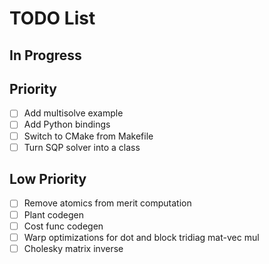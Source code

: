 # TODO List

## In Progress

## Priority

- [ ] Add multisolve example
- [ ] Add Python bindings
- [ ] Switch to CMake from Makefile
- [ ] Turn SQP solver into a class

## Low Priority

- [ ] Remove atomics from merit computation
- [ ] Plant codegen
- [ ] Cost func codegen
- [ ] Warp optimizations for dot and block tridiag mat-vec mul
- [ ] Cholesky matrix inverse
